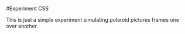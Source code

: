 #Experiment CSS

This is just a simple experiment simulating polaroid pictures frames one over another.
